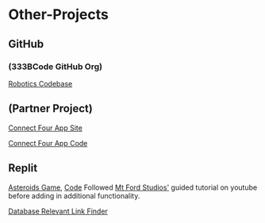 # Other-Projects

## GitHub

### (333BCode GitHub Org)
[Robotics Codebase](https://github.com/333BCode/2021-2022-Season-Code)

## (Partner Project)
[Connect Four App Site](https://porter-sh.github.io/rust-connect-four/)

[Connect Four App Code](https://github.com/porter-sh/rust-connect-four)

## Replit
[Asteroids Game](https://asteroids-with-mods.alebro6.repl.co/), [Code](https://replit.com/@alebro6/Asteroids-with-Mods) Followed [Mt Ford Studios'](https://www.youtube.com/c/MtFordStudios) guided tutorial on youtube before adding in additional functionality.

[Database Relevant Link Finder](https://replit.com/@alebro6/IncompleteStaticMedian)
